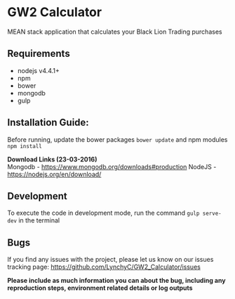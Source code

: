 # GW2 Calculator
MEAN stack application that calculates your Black Lion Trading purchases

## Requirements
* nodejs v4.4.1+
* npm
* bower
* mongodb
* gulp

## Installation Guide:
Before running, update the bower packages `bower update` and npm modules `npm install`

**Download Links (23-03-2016)**  
Mongodb - https://www.mongodb.org/downloads#production 
NodeJS - https://nodejs.org/en/download/

## Development

To execute the code in development mode, run the command `gulp serve-dev` in the terminal 

## Bugs
If you find any issues with the project, please let us know on our issues tracking page:
https://github.com/LynchyC/GW2_Calculator/issues

**Please include as much information you can about the bug, including any reproduction steps, environment related details or log outputs**